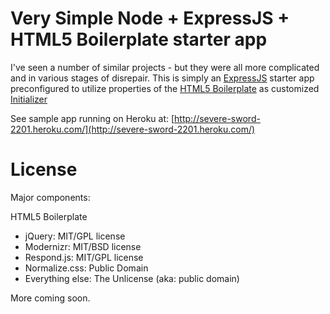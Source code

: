 # Very Simple Node + ExpressJS + HTML5 Boilerplate starter app 

I've seen a number of similar projects - but they were all more complicated and in various stages of disrepair.
This is simply an [ExpressJS](http://expressjs.com/) starter app preconfigured to utilize properties of the [HTML5 Boilerplate](http://html5boilerplate.com/) as customized [Initializer](http://www.initializr.com/) 

See sample app running on Heroku at: [http://severe-sword-2201.heroku.com/](http://severe-sword-2201.heroku.com/)

# License

Major components:

HTML5 Boilerplate
* jQuery: MIT/GPL license
* Modernizr: MIT/BSD license
* Respond.js: MIT/GPL license
* Normalize.css: Public Domain
* Everything else: The Unlicense (aka: public domain)

More coming soon.